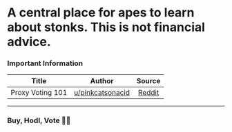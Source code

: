 # A central place for apes to learn about stonks. This is not financial advice.

### Important Information
| Title      |  Author  | Source |
| :-------------: |:-------------:| :-------------:|
|  Proxy Voting 101 | [u/pinkcatsonacid](https://www.reddit.com/user/pinkcatsonacid/) | [Reddit](https://www.reddit.com/r/Superstonk/comments/n6isp6/rock_the_vote_proxy_voting_101_the_most_important/) |

---

### Buy, Hodl, Vote 💎🙌
